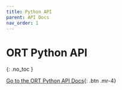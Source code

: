 ```yaml
---
title: Python API
parent: API Docs
nav_order: 1
---
```


# ORT Python API
{: .no_toc }


 <span class="fs-5"> [Go to the ORT Python API Docs](./python/api_summary.html){: .btn  .mr-4} </span> 